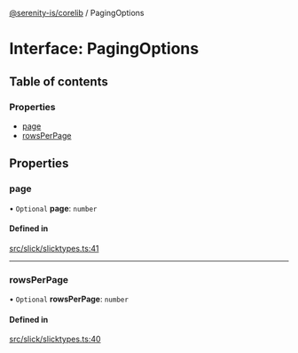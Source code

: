 [@serenity-is/corelib](../README.md) / PagingOptions

# Interface: PagingOptions

## Table of contents

### Properties

- [page](PagingOptions.md#page)
- [rowsPerPage](PagingOptions.md#rowsperpage)

## Properties

### page

• `Optional` **page**: `number`

#### Defined in

[src/slick/slicktypes.ts:41](https://github.com/serenity-is/serenity/blob/master/packages/corelib/src/slick/slicktypes.ts#L41)

___

### rowsPerPage

• `Optional` **rowsPerPage**: `number`

#### Defined in

[src/slick/slicktypes.ts:40](https://github.com/serenity-is/serenity/blob/master/packages/corelib/src/slick/slicktypes.ts#L40)
